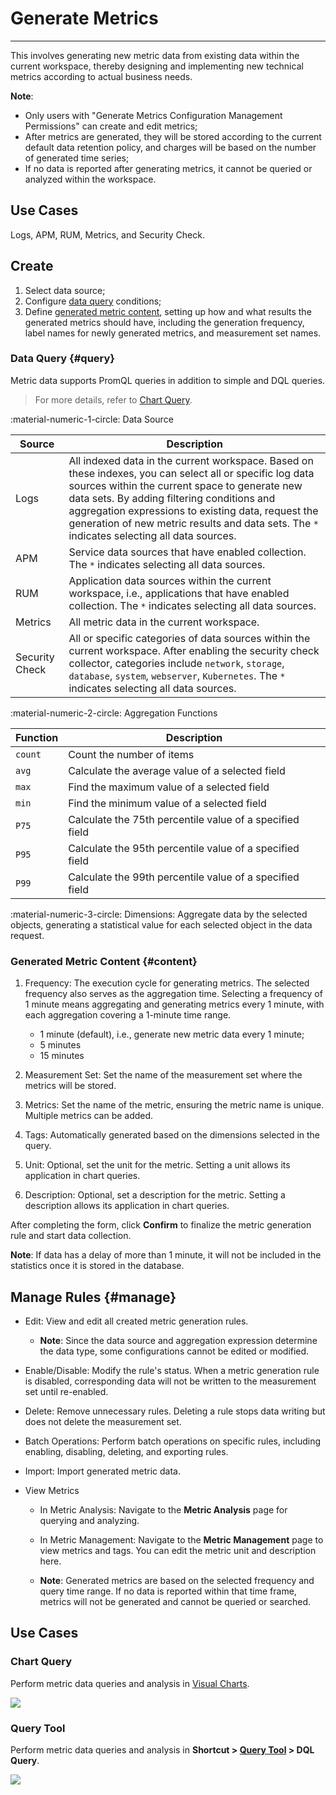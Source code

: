 # Generate Metrics
---

This involves generating new metric data from existing data within the current workspace, thereby designing and implementing new technical metrics according to actual business needs.

**Note**:

- Only users with "Generate Metrics Configuration Management Permissions" can create and edit metrics;
- After metrics are generated, they will be stored according to the current default data retention policy, and charges will be based on the number of generated time series;
- If no data is reported after generating metrics, it cannot be queried or analyzed within the workspace.

## Use Cases

Logs, APM, RUM, Metrics, and Security Check.

## Create

1. Select data source;
2. Configure [data query](#query) conditions;
3. Define [generated metric content](#content), setting up how and what results the generated metrics should have, including the generation frequency, label names for newly generated metrics, and measurement set names.

### Data Query {#query}

Metric data supports PromQL queries in addition to simple and DQL queries.

> For more details, refer to [Chart Query](../scene/visual-chart/chart-query.md).

:material-numeric-1-circle: Data Source


| Source | Description |
| --- | --- |
| Logs | All indexed data in the current workspace. Based on these indexes, you can select all or specific log data sources within the current space to generate new data sets. By adding filtering conditions and aggregation expressions to existing data, request the generation of new metric results and data sets. The `*` indicates selecting all data sources. |
| APM | Service data sources that have enabled collection. The `*` indicates selecting all data sources. |
| RUM | Application data sources within the current workspace, i.e., applications that have enabled collection. The `*` indicates selecting all data sources. |
| Metrics | All metric data in the current workspace. |
| Security Check | All or specific categories of data sources within the current workspace. After enabling the security check collector, categories include `network`, `storage`, `database`, `system`, `webserver`, `Kubernetes`. The `*` indicates selecting all data sources. |

:material-numeric-2-circle: Aggregation Functions

| Function | Description |
| --- | --- |
| `count` | Count the number of items |
| `avg` | Calculate the average value of a selected field |
| `max` | Find the maximum value of a selected field |
| `min` | Find the minimum value of a selected field |
| `P75` | Calculate the 75th percentile value of a specified field |
| `P95` | Calculate the 95th percentile value of a specified field |
| `P99` | Calculate the 99th percentile value of a specified field |

:material-numeric-3-circle: Dimensions: Aggregate data by the selected objects, generating a statistical value for each selected object in the data request.

### Generated Metric Content {#content}

1. Frequency: The execution cycle for generating metrics. The selected frequency also serves as the aggregation time. Selecting a frequency of 1 minute means aggregating and generating metrics every 1 minute, with each aggregation covering a 1-minute time range.

    - 1 minute (default), i.e., generate new metric data every 1 minute;
    - 5 minutes
    - 15 minutes

2. Measurement Set: Set the name of the measurement set where the metrics will be stored.

3. Metrics: Set the name of the metric, ensuring the metric name is unique. Multiple metrics can be added.

4. Tags: Automatically generated based on the dimensions selected in the query.

5. Unit: Optional, set the unit for the metric. Setting a unit allows its application in chart queries.

6. Description: Optional, set a description for the metric. Setting a description allows its application in chart queries.

After completing the form, click **Confirm** to finalize the metric generation rule and start data collection.

**Note**: If data has a delay of more than 1 minute, it will not be included in the statistics once it is stored in the database.



## Manage Rules {#manage}

- Edit: View and edit all created metric generation rules.

    - **Note**: Since the data source and aggregation expression determine the data type, some configurations cannot be edited or modified.

- Enable/Disable: Modify the rule's status. When a metric generation rule is disabled, corresponding data will not be written to the measurement set until re-enabled.

- Delete: Remove unnecessary rules. Deleting a rule stops data writing but does not delete the measurement set.

- Batch Operations: Perform batch operations on specific rules, including enabling, disabling, deleting, and exporting rules.

- Import: Import generated metric data.

- View Metrics

    - In Metric Analysis: Navigate to the **Metric Analysis** page for querying and analyzing.
    
    - In Metric Management: Navigate to the **Metric Management** page to view metrics and tags. You can edit the metric unit and description here.

    - **Note**: Generated metrics are based on the selected frequency and query time range. If no data is reported within that time frame, metrics will not be generated and cannot be queried or searched.

## Use Cases

### Chart Query

Perform metric data queries and analysis in [Visual Charts](../scene/visual-chart/chart-query.md).

![](img/generate_metrics.png)

### Query Tool

Perform metric data queries and analysis in **Shortcut > [Query Tool](../dql/query.md) > DQL Query**.

![](img/generate_metrics_1.png)